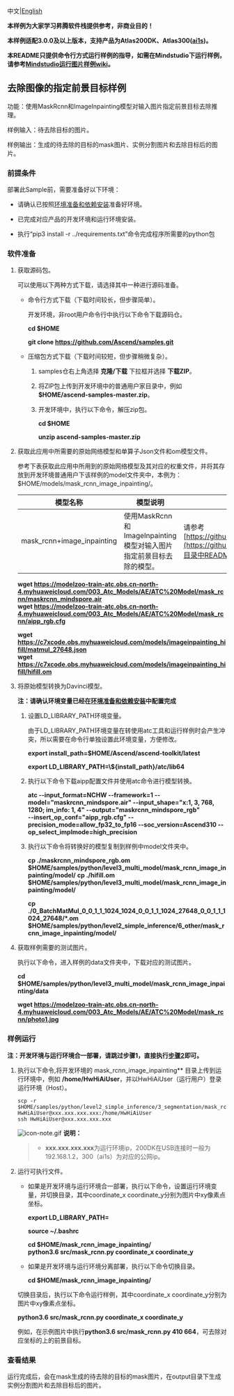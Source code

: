 中文|[English](README.md)

**本样例为大家学习昇腾软件栈提供参考，非商业目的！**

**本样例适配3.0.0及以上版本，支持产品为Atlas200DK、Atlas300([ai1s](https://support.huaweicloud.com/productdesc-ecs/ecs_01_0047.html#ecs_01_0047__section78423209366))。**

**本README只提供命令行方式运行样例的指导，如需在Mindstudio下运行样例，请参考[Mindstudio运行图片样例wiki](https://github.com/Ascend/samples/wikis/Mindstudio%E8%BF%90%E8%A1%8C%E5%9B%BE%E7%89%87%E6%A0%B7%E4%BE%8B?sort_id=3164874)。**

## 去除图像的指定前景目标样例

功能：使用MaskRcnn和ImageInpainting模型对输入图片指定前景目标去除推理。

样例输入：待去除目标的图片。

样例输出：生成的待去除的目标的mask图片、实例分割图片和去除目标后的图片。

### 前提条件

部署此Sample前，需要准备好以下环境：

- 请确认已按照[环境准备和依赖安装](../../../environment)准备好环境。

- 已完成对应产品的开发环境和运行环境安装。
- 执行“pip3 install -r ../requirements.txt”命令完成程序所需要的python包

### 软件准备

1. 获取源码包。

   可以使用以下两种方式下载，请选择其中一种进行源码准备。

    - 命令行方式下载（下载时间较长，但步骤简单）。

        开发环境，非root用户命令行中执行以下命令下载源码仓。

       **cd $HOME**

       **git clone https://github.com/Ascend/samples.git**

    - 压缩包方式下载（下载时间较短，但步骤稍微复杂）。

        1. samples仓右上角选择 **克隆/下载** 下拉框并选择 **下载ZIP**。

        2. 将ZIP包上传到开发环境中的普通用户家目录中，例如 **$HOME/ascend-samples-master.zip**。

        3. 开发环境中，执行以下命令，解压zip包。

            **cd $HOME**

            **unzip ascend-samples-master.zip**

2. 获取此应用中所需要的原始网络模型和单算子Json文件和om模型文件。

    参考下表获取此应用中所用到的原始网络模型及其对应的权重文件，并将其存放到开发环境普通用户下该样例的model文件夹中，本例为：$HOME/models/mask_rcnn_image_inpainting/。
    
    |  **模型名称**  |  **模型说明**  |  **模型下载路径**  |
    |---|---|---|
    |  mask_rcnn+image_inpainting | 使用MaskRcnn和ImageInpainting模型对输入图片指定前景目标去除的模型。  |  请参考[https://github.com/Ascend/modelzoo/tree/master/contrib/TensorFlow/Research/cv/googlenet/ATC_googlenet_caffe_AE](https://github.com/Ascend/modelzoo/tree/master/contrib/TensorFlow/Research/cv/googlenet/ATC_googlenet_caffe_AE)目录中README.md下载原始模型章节下载模型和权重文件。 |

     **wget https://modelzoo-train-atc.obs.cn-north-4.myhuaweicloud.com/003_Atc_Models/AE/ATC%20Model/mask_rcnn/maskrcnn_mindspore.air**        
     **wget https://modelzoo-train-atc.obs.cn-north-4.myhuaweicloud.com/003_Atc_Models/AE/ATC%20Model/mask_rcnn/aipp_rgb.cfg**    

     **wget https://c7xcode.obs.myhuaweicloud.com/models/imageinpainting_hifill/matmul_27648.json**      
     **wget https://c7xcode.obs.myhuaweicloud.com/models/imageinpainting_hifill/hifill.om**  

3. 将原始模型转换为Davinci模型。
    
    **注：请确认环境变量已经在[环境准备和依赖安装](../../../environment)中配置完成**

    1. 设置LD_LIBRARY_PATH环境变量。

        由于LD_LIBRARY_PATH环境变量在转使用atc工具和运行样例时会产生冲突，所以需要在命令行单独设置此环境变量，方便修改。

        **export install_path=$HOME/Ascend/ascend-toolkit/latest**
        
        **export LD_LIBRARY_PATH=\\${install_path}/atc/lib64**  

    2. 执行以下命令下载aipp配置文件并使用atc命令进行模型转换。
	
	    **atc --input_format=NCHW --framework=1 --model="maskrcnn_mindspore.air" --input_shape="x:1, 3, 768, 1280; im_info: 1, 4" --output="maskrcnn_mindspore_rgb" \
    --insert_op_conf="aipp_rgb.cfg" --precision_mode=allow_fp32_to_fp16 --soc_version=Ascend310 --op_select_implmode=high_precision** 
	
	3. 执行以下命令将转换好的模型复制到样例中model文件夹中。
 
        **cp ./maskrcnn_mindspore_rgb.om \$HOME/samples/python/level3_multi_model/mask_rcnn_image_inpainting/model/**
        **cp ./hifill.om \$HOME/samples/python/level3_multi_model/mask_rcnn_image_inpainting/model/** 
 
        **cp ./0_BatchMatMul_0_0_1_1_1024_1024_0_0_1_1_1024_27648_0_0_1_1_1024_27648/*.om \$HOME/samples/python/level2_simple_inference/6_other/mask_rcnn_image_inpainting/model/**

4. 获取样例需要的测试图片。

    执行以下命令，进入样例的data文件夹中，下载对应的测试图片。

    **cd $HOME/samples/python/level3_multi_model/mask_rcnn_image_inpainting/data**

    **wget https://modelzoo-train-atc.obs.cn-north-4.myhuaweicloud.com/003_Atc_Models/AE/ATC%20Model/mask_rcnn/photo1.jpg**


### 样例运行

**注：开发环境与运行环境合一部署，请跳过步骤1，直接执行[步骤2](#step_2)即可。**   

1. 执行以下命令,将开发环境的 mask_rcnn_image_inpainting** 目录上传到运行环境中，例如 **/home/HwHiAiUser**，并以HwHiAiUser（运行用户）登录运行环境（Host）。
    ``` 
    scp -r $HOME/samples/python/level2_simple_inference/3_segmentation/mask_rcnn_image_inpainting  HwHiAiUser@xxx.xxx.xxx.xxx:/home/HwHiAiUser
    ssh HwHiAiUser@xxx.xxx.xxx.xxx  
    ``` 

    ![](https://images.gitee.com/uploads/images/2020/1106/160652_6146f6a4_5395865.gif "icon-note.gif") **说明：**  

    > - **xxx.xxx.xxx.xxx**为运行环境ip，200DK在USB连接时一般为192.168.1.2，300（ai1s）为对应的公网ip。

2. <a name="step_2"></a>运行可执行文件。

    - 如果是开发环境与运行环境合一部署，执行以下命令，设置运行环境变量，并切换目录，其中coordinate_x coordinate_y分别为图片中xy像素点坐标。

      **export LD_LIBRARY_PATH=**

      **source ~/.bashrc**
      
      **cd $HOME/mask_rcnn_image_inpainting/**     
         **python3.6 src/mask_rcnn.py coordinate_x coordinate_y** 

    - 如果是开发环境与运行环境分离部署，执行以下命令切换目录。
    
      **cd $HOME/mask_rcnn_image_inpainting/**      

    切换目录后，执行以下命令运行样例，其中coordinate_x coordinate_y分别为图片中xy像素点坐标。

    **python3.6 src/mask_rcnn.py coordinate_x coordinate_y**                                
            
    例如，在示例图片中执行**python3.6 src/mask_rcnn.py 410 664**，可去除对应坐标的上的前景目标。

### 查看结果

运行完成后，会在mask生成的待去除的目标的mask图片，在output目录下生成实例分割图片和去除目标后的图片。